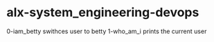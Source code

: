# alx-system_engineering-devops
0-iam_betty swithces user to betty
1-who_am_i prints the current user

